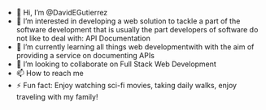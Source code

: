 - 👋 Hi, I’m @DavidEGutierrez
- 👀 I’m interested in developing a web solution to tackle a part of the software development that is usually the part developers of software do not like to deal with: API Documentation
- 🌱 I’m currently learning all things web developmentwith with the aim of providing a service on documenting APIs
- 💞️ I’m looking to collaborate on Full Stack Web Development
- 📫 How to reach me 
- ⚡ Fun fact: Enjoy watching sci-fi movies, taking daily walks, enjoy traveling with my family!

<!---
DavidEGutierrez/DavidEGutierrez is a ✨ special ✨ repository because its `README.md` (this file) appears on your GitHub profile.
You can click the Preview link to take a look at your changes.
--->
